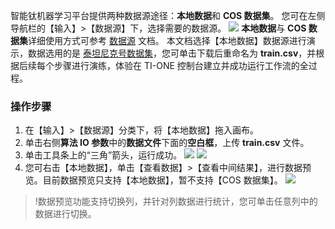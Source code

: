智能钛机器学习平台提供两种数据源途径：**本地数据**和 **COS 数据集**。
您可在左侧导航栏的【输入】>【数据源】下，选择需要的数据源。
![](https://main.qcloudimg.com/raw/861a04dac5c220c2da7c5b339968e3c2.png)
**本地数据**与 **COS 数据集**详细使用方式可参考 [数据源](https://cloud.tencent.com/document/product/851/37194) 文档。
本文档选择【本地数据】数据源进行演示，数据选用的是 [泰坦尼克号数据集](https://main.qcloudimg.com/raw/129ea4f546336d329be1c5b495e14361.csv)，您可单击下载后重命名为 **train.csv**，并根据后续每个步骤进行演练，体验在 TI-ONE 控制台建立并成功运行工作流的全过程。

### 操作步骤
1. 在【输入】>【数据源】分类下，将【本地数据】拖入画布。
2. 单击右侧**算法 IO 参数**中的**数据文件**下面的**空白框**，上传 **train.csv** 文件。
3. 单击工具条上的“三角”箭头，运行成功。
![](https://main.qcloudimg.com/raw/6f86895ce8f1a2f2fa0a7382b933119e.png)
![](https://main.qcloudimg.com/raw/916f74be80909e9f4dd0b7f974a8d7b9.png)
4. 您可右击【本地数据】，单击【查看数据】>【查看中间结果】，进行数据预览。目前数据预览只支持【本地数据】，暂不支持【COS 数据集】。
![](https://main.qcloudimg.com/raw/78600f8f3580ff30b5dd4238156df000.png)

>!数据预览功能支持切换列，并针对列数据进行统计，您可单击任意列中的数据进行切换。
